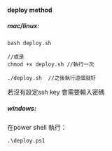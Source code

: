#### deploy method 
##### mac/linux:
```
bash deploy.sh

//或是
chmod +x deploy.sh //執行一次

./deploy.sh  //之後執行這個就好
```
若沒有設定ssh key 會需要輸入密碼

##### windows:
在power shell 執行：
```
.\deploy.ps1
```

